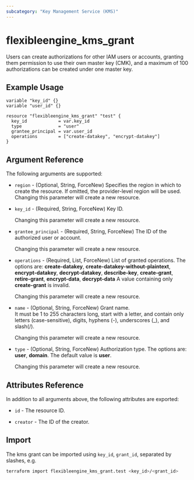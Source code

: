 ```yaml
---
subcategory: "Key Management Service (KMS)"
---
```


# flexibleengine_kms_grant

Users can create authorizations for other IAM users or accounts,
granting them permission to use their own master key (CMK),
and a maximum of 100 authorizations can be created under one master key.

## Example Usage

```hcl
variable "key_id" {}
variable "user_id" {}

resource "flexibleengine_kms_grant" "test" {
  key_id            = var.key_id
  type              = "user"
  grantee_principal = var.user_id
  operations        = ["create-datakey", "encrypt-datakey"]
}
```

## Argument Reference

The following arguments are supported:

* `region` - (Optional, String, ForceNew) Specifies the region in which to create the resource.
  If omitted, the provider-level region will be used. Changing this parameter will create a new resource.

* `key_id` - (Required, String, ForceNew) Key ID.

  Changing this parameter will create a new resource.

* `grantee_principal` - (Required, String, ForceNew) The ID of the authorized user or account.  

  Changing this parameter will create a new resource.

* `operations` - (Required, List, ForceNew) List of granted operations.
  The options are: **create-datakey**, **create-datakey-without-plaintext**, **encrypt-datakey**,
  **decrypt-datakey**, **describe-key**, **create-grant**, **retire-grant**, **encrypt-data**, **decrypt-data**
  A value containing only **create-grant** is invalid.

  Changing this parameter will create a new resource.

* `name` - (Optional, String, ForceNew) Grant name.  
  It must be 1 to 255 characters long, start with a letter, and contain only letters (case-sensitive),
  digits, hyphens (-), underscores (_), and slash(/).

  Changing this parameter will create a new resource.

* `type` - (Optional, String, ForceNew) Authorization type.
  The options are: **user**, **domain**. The default value is **user**.  

  Changing this parameter will create a new resource.

## Attributes Reference

In addition to all arguments above, the following attributes are exported:

* `id` - The resource ID.

* `creator` - The ID of the creator.  

## Import

The kms grant can be imported using
`key_id`, `grant_id`, separated by slashes, e.g.

```bash
terraform import flexibleengine_kms_grant.test <key_id>/<grant_id>
```
